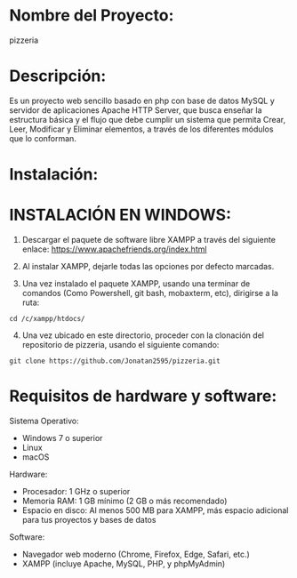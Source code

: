 # Nombre del Proyecto:
pizzeria

# Descripción:
Es un proyecto web sencillo basado en php con base de datos MySQL y servidor de aplicaciones Apache HTTP Server, que busca enseñar la estructura básica y el flujo que debe cumplir un sistema que permita Crear, Leer, Modificar y Eliminar elementos, a través de los diferentes módulos que lo conforman.

# Instalación:
# INSTALACIÓN EN WINDOWS:
1) Descargar el paquete de software libre XAMPP a través del siguiente enlace: https://www.apachefriends.org/index.html

2) Al instalar XAMPP, dejarle todas las opciones por defecto marcadas.

3) Una vez instalado el paquete XAMPP, usando una terminar de comandos (Como Powershell, git bash, mobaxterm, etc), dirigirse a la ruta:
```
cd /c/xampp/htdocs/
```

4) Una vez ubicado en este directorio, proceder con la clonación del repositorio de pizzeria, usando el siguiente comando:
```
git clone https://github.com/Jonatan2595/pizzeria.git
```

# Requisitos de hardware y software:
Sistema Operativo:
* Windows 7 o superior
* Linux
* macOS

Hardware:
* Procesador: 1 GHz o superior
* Memoria RAM: 1 GB mínimo (2 GB o más recomendado)
* Espacio en disco: Al menos 500 MB para XAMPP, más espacio adicional para tus proyectos y bases de datos

Software:
* Navegador web moderno (Chrome, Firefox, Edge, Safari, etc.)
* XAMPP (incluye Apache, MySQL, PHP, y phpMyAdmin)